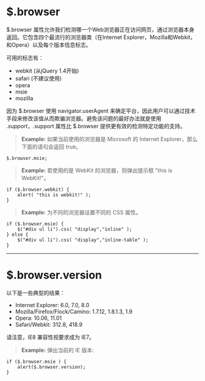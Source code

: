 # $.browser

$.browser 属性允许我们检测哪一个Web浏览器正在访问网页，通过浏览器本身返回。它包含四个最流行的浏览器类（在Internet Explorer，Mozilla和Webkit，和Opera）以及每个版本信息标志。

可用的标志有：

* webkit (从jQuery 1.4开始)
* safari (不建议使用)
* opera
* msie
* mozilla

因为 $.browser 使用 navigator.userAgent 来确定平台，因此用户可以通过技术手段来修改该值从而欺骗浏览器。避免该问题的最好办法就是使用 $.support，$.support 属性比 $.browser 提供更有效的检测特定功能的支持。

>**Example:** 如果当前使用的浏览器是 Microsoft 的 Internet Explorer，那么下面的语句会返回 true。

```
$.browser.msie;
```

>**Example:** 若使用的是 WebKit 的浏览器，则弹出提示框 "this is WebKit!"。

```
if ($.browser.webkit) {
    alert( "this is webkit!" );
}
```

>**Example:** 为不同的浏览器设置不同的 CSS 属性。

```
if ($.browser.msie) {
    $("#div ul li").css( "display","inline" );
} else {
    $("#div ul li").css( "display","inline-table" );
}
```

---

# $.browser.version

以下是一些典型的结果：

* Internet Explorer: 6.0, 7.0, 8.0
* Mozilla/Firefox/Flock/Camino: 1.7.12, 1.8.1.3, 1.9
* Opera: 10.06, 11.01
* Safari/Webkit: 312.8, 418.9

请注意，IE8 兼容性视要求成为 IE7。

>**Example:** 弹出当前的 IE 版本:

```
if ($.browser.msie ) {
    alert($.browser.version);
}
```
